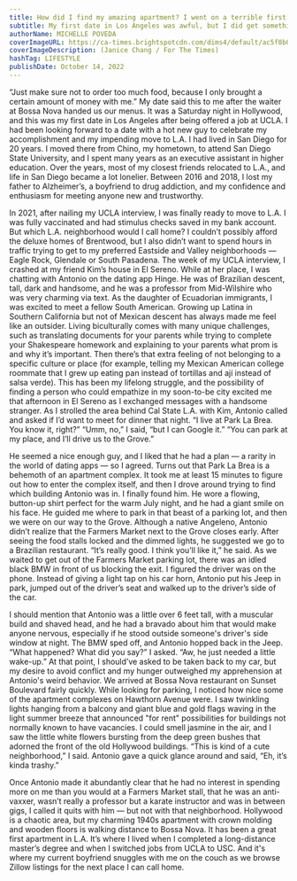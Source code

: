 ```yaml
---
title: How did I find my amazing apartment? I went on a terrible first date
subtitle: My first date in Los Angeles was awful, but I did get something special in return. Hint, I found it in Hollywood.
authorName: MICHELLE POVEDA
coverImageURL: https://ca-times.brightspotcdn.com/dims4/default/ac5f8b0/2147483647/strip/true/crop/1400x952+0+0/resize/1200x816!/format/webp/quality/80/?url=https%3A%2F%2Fcalifornia-times-brightspot.s3.amazonaws.com%2F10%2F9d%2Fc3fb1cb44abb9ce40a3d2c06c14e%2Fla-affairs-michelle-poveda-1.gif
coverImageDescription: (Janice Chang / For The Times)
hashTag: LIFESTYLE
publishDate: October 14, 2022
---
```


“Just make sure not to order too much food, because I only brought a certain amount of money with me.” 
My date said this to me after the waiter at Bossa Nova handed us our menus. It was a Saturday night in Hollywood, and this was my first date in Los Angeles after being offered a job at UCLA. I had been looking forward to a date with a hot new guy to celebrate my accomplishment and my impending move to L.A.
I had lived in San Diego for 20 years. I moved there from Chino, my hometown, to attend San Diego State University, and I spent many years as an executive assistant in higher education. Over the years, most of my closest friends relocated to L.A., and life in San Diego became a lot lonelier. Between 2016 and 2018, I lost my father to Alzheimer’s, a boyfriend to drug addiction, and my confidence and enthusiasm for meeting anyone new and trustworthy. 

In 2021, after nailing my UCLA interview, I was finally ready to move to L.A. I was fully vaccinated and had stimulus checks saved in my bank account. But which L.A. neighborhood would I call home? I couldn’t possibly afford the deluxe homes of Brentwood, but I also didn’t want to spend hours in traffic trying to get to my preferred Eastside and Valley neighborhoods — Eagle Rock, Glendale or South Pasadena.
The week of my UCLA interview, I crashed at my friend Kim’s house in El Sereno. While at her place, I was chatting with Antonio on the dating app Hinge. He was of Brazilian descent, tall, dark and handsome, and he was a professor from Mid-Wilshire who was very charming via text. As the daughter of Ecuadorian immigrants, I was excited to meet a fellow South American.
Growing up Latina in Southern California but not of Mexican descent has always made me feel like an outsider. Living biculturally comes with many unique challenges, such as translating documents for your parents while trying to complete your Shakespeare homework and explaining to your parents what prom is and why it’s important. 
Then there’s that extra feeling of not belonging to a specific culture or place (for example, telling my Mexican American college roommate that I grew up eating pan instead of tortillas and ají instead of salsa verde). This has been my lifelong struggle, and the possibility of finding a person who could empathize in my soon-to-be city excited me that afternoon in El Sereno as I exchanged messages with a handsome stranger.
As I strolled the area behind Cal State L.A. with Kim, Antonio called and asked if I’d want to meet for dinner that night.
“I live at Park La Brea. You know it, right?”
“Umm, no,” I said, “but I can Google it.”
“You can park at my place, and I’ll drive us to the Grove.”

He seemed a nice enough guy, and I liked that he had a plan — a rarity in the world of dating apps — so I agreed.
Turns out that Park La Brea is a behemoth of an apartment complex. It took me at least 15 minutes to figure out how to enter the complex itself, and then I drove around trying to find which building Antonio was in. I finally found him. He wore a flowing, button-up shirt perfect for the warm July night, and he had a giant smile on his face. He guided me where to park in that beast of a parking lot, and then we were on our way to the Grove.
Although a native Angeleno, Antonio didn’t realize that the Farmers Market next to the Grove closes early. After seeing the food stalls locked and the dimmed lights, he suggested we go to a Brazilian restaurant.
“It’s really good. I think you’ll like it,” he said.
As we waited to get out of the Farmers Market parking lot, there was an idled black BMW in front of us blocking the exit. I figured the driver was on the phone. Instead of giving a light tap on his car horn, Antonio put his Jeep in park, jumped out of the driver’s seat and walked up to the driver’s side of the car. 

I should mention that Antonio was a little over 6 feet tall, with a muscular build and shaved head, and he had a bravado about him that would make anyone nervous, especially if he stood outside someone's driver's side window at night.
The BMW sped off, and Antonio hopped back in the Jeep.
“What happened? What did you say?” I asked.
“Aw, he just needed a little wake-up.”
At that point, I should’ve asked to be taken back to my car, but my desire to avoid conflict and my hunger outweighed my apprehension at Antonio's weird behavior.
We arrived at Bossa Nova restaurant on Sunset Boulevard fairly quickly. While looking for parking, I noticed how nice some of the apartment complexes on Hawthorn Avenue were. I saw twinkling lights hanging from a balcony and giant blue and gold flags waving in the light summer breeze that announced "for rent" possibilities for buildings not normally known to have vacancies. I could smell jasmine in the air, and I saw the little white flowers bursting from the deep green bushes that adorned the front of the old Hollywood buildings.
“This is kind of a cute neighborhood,” I said.
Antonio gave a quick glance around and said, “Eh, it’s kinda trashy.”

Once Antonio made it abundantly clear that he had no interest in spending more on me than you would at a Farmers Market stall, that he was an anti-vaxxer, wasn’t really a professor but a karate instructor and was in between gigs, I called it quits with him — but not with that neighborhood.
Hollywood is a chaotic area, but my charming 1940s apartment with crown molding and wooden floors is walking distance to Bossa Nova. It has been a great first apartment in L.A. It’s where I lived when I completed a long-distance master’s degree and when I switched jobs from UCLA to USC. And it's where my current boyfriend snuggles with me on the couch as we browse Zillow listings for the next place I can call home.
